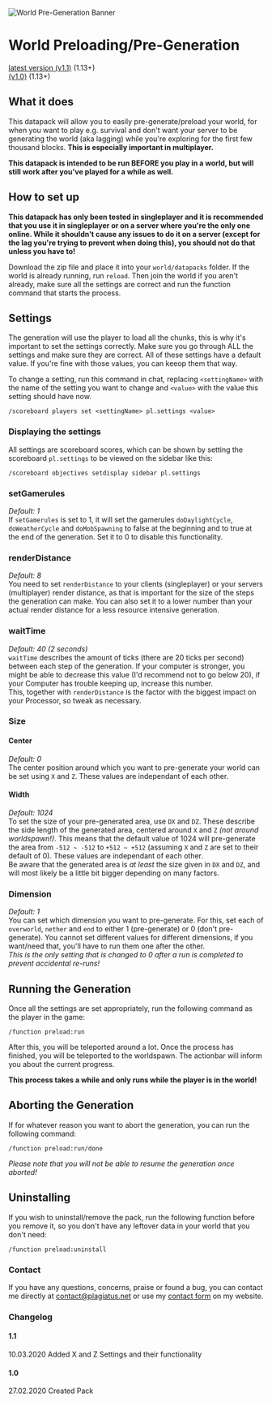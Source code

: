 ![World Pre-Generation Banner](https://raw.githubusercontent.com/Plagiatus/datapacks/master/preload_world/banner.png "World Pre-Generation")

# World Preloading/Pre-Generation

[latest version (v1.1)](https://github.com/Plagiatus/datapacks/raw/master/preload_world/preload_worldv1.1.zip) (1.13+)   
[(v1.0)](https://github.com/Plagiatus/datapacks/raw/master/preload_world/preload_worldv1.0.zip) (1.13+)


## What it does

This datapack will allow you to easily pre-generate/preload your world, for when you want to play e.g. survival and don't want your server to be generating the world (aka lagging) while you're exploring for the first few thousand blocks. **This is especially important in multiplayer.**

**This datapack is intended to be run BEFORE you play in a world, but will still work after you've played for a while as well.**

## How to set up

**This datapack has only been tested in singleplayer and it is recommended that you use it in singleplayer or on a server where you're the only one online. While it shouldn't cause any issues to do it on a server (except for the lag you're trying to prevent when doing this), you should not do that unless you have to!**

Download the zip file and place it into your `world/datapacks` folder. If the world is already running, run `reload`. Then join the world if you aren't already, make sure all the settings are correct and run the function command that starts the process.

## Settings

The generation will use the player to load all the chunks, this is why it's important to set the settings correctly. Make sure you go through ALL the settings and make sure they are correct. All of these settings have a default value. If you're fine with those values, you can keeop them that way.

To change a setting, run this command in chat, replacing `<settingName>` with the name of the setting you want to change and `<value>` with the value this setting should have now.

    /scoreboard players set <settingName> pl.settings <value>

### Displaying the settings

All settings are scoreboard scores, which can be shown by setting the scoreboard `pl.settings` to be viewed on the sidebar like this:  

    /scoreboard objectives setdisplay sidebar pl.settings

### setGamerules

_Default: 1_  
If `setGamerules` is set to 1, it will set the gamerules `doDaylightCycle`, `doWeatherCycle` and `doMobSpawning` to false at the beginning and to true at the end of the generation. Set it to 0 to disable this functionality.  

### renderDistance

_Default: 8_  
You need to set `renderDistance` to your clients (singleplayer) or your servers (multiplayer) render distance, as that is important for the size of the steps the generation can make. You can also set it to a lower number than your actual render distance for a less resource intensive generation.

### waitTime

_Default: 40 (2 seconds)_  
`waitTime` describes the amount of ticks (there are 20 ticks per second) between each step of the generation. If your computer is stronger, you might be able to decrease this value (I'd recommend not to go below 20), if your Computer has trouble keeping up, increase this number.  
This, together with `renderDistance` is the factor with the biggest impact on your Processor, so tweak as necessary.

### Size

#### Center
_Default: 0_  
The center position around which you want to pre-generate your world can be set using `X` and `Z`. These values are independant of each other.

#### Width
_Default: 1024_  
To set the size of your pre-generated area, use `DX` and `DZ`. These describe the side length of the generated area, centered around `X` and `Z` _(not around worldspawn!)_. This means that the default value of 1024 will pre-generate the area from `-512 ~ -512` to `+512 ~ +512` (assuming `X` and `Z` are set to their default of 0). These values are independant of each other.  
Be aware that the generated area is _at least_ the size given in `DX` and `DZ`, and will most likely be a little bit bigger depending on many factors.

### Dimension

_Default: 1_   
You can set which dimension you want to pre-generate. For this, set each of `overworld`, `nether` and `end` to either 1 (pre-generate) or 0 (don't pre-generate). You cannot set different values for different dimensions, if you want/need that, you'll have to run them one after the other.  
_This is the only setting that is changed to 0 after a run is completed to prevent accidental re-runs!_

## Running the Generation

Once all the settings are set appropriately, run the following command as the player in the game:

    /function preload:run

After this, you will be teleported around a lot. Once the process has finished, you will be teleported to the worldspawn. The actionbar will inform you about the current progress.

**This process takes a while and only runs while the player is in the world!**

## Aborting the Generation

If for whatever reason you want to abort the generation, you can run the following command:

    /function preload:run/done

_Please note that you will not be able to resume the generation once aborted!_

## Uninstalling

If you wish to uninstall/remove the pack, run the following function before you remove it, so you don't have any leftover data in your world that you don't need:

    /function preload:uninstall

### Contact

If you have any questions, concerns, praise or found a bug, you can contact me directly at [contact@plagiatus.net](mailto:contact@plagiatus.net) or use my [contact form](http://plagiatus.net/#contact) on my website.

### Changelog

#### 1.1 
10.03.2020 Added X and Z Settings and their functionality

#### 1.0
27.02.2020 Created Pack 
